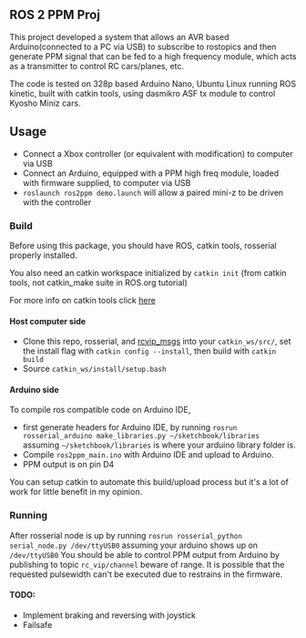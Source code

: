 ## ROS 2 PPM Proj
This project developed a system that allows an AVR based Arduino(connected to a PC via USB) to subscribe to rostopics and then generate PPM signal that can be fed to a high frequency module, which acts as a transmitter to control RC cars/planes, etc.

The code is tested on 328p based Arduino Nano, Ubuntu Linux running ROS kinetic, built with catkin tools, using dasmikro ASF tx module to control Kyosho Miniz cars.

## Usage
* Connect a Xbox controller (or equivalent with modification) to computer via USB
* Connect an Arduino, equipped with a PPM high freq module, loaded with firmware supplied, to computer via USB
* `roslaunch ros2ppm demo.launch` will allow a paired mini-z to be driven with the controller

### Build
Before using this package, you should have ROS, catkin tools, rosserial properly installed. 

You also need an catkin workspace initialized by `catkin init` (from catkin tools, not catkin_make suite in ROS.org tutorial)

For more info on catkin tools click [here](https://catkin-tools.readthedocs.io/en/latest/index.html)

#### Host computer side

* Clone this repo, rosserial, and [rcvip_msgs](https://github.com/Nick-Zhang1996/rcvip_msgs) into your `catkin_ws/src/`, set the install flag with `catkin config --install`, then build with `catkin build`
* Source `catkin_ws/install/setup.bash`

#### Arduino side
To compile ros compatible code on Arduino IDE, 

* first generate headers for Arduino IDE, by running `rosrun rosserial_arduino make_libraries.py ~/sketchbook/libraries` assuming `~/sketchbook/libraries` is where your arduino library folder is.
* Compile `ros2ppm_main.ino` with Arduino IDE and upload to Arduino. 
* PPM output is on pin D4

You can setup catkin to automate this build/upload process but it's a lot of work for little benefit in my opinion.

### Running
After rosserial node is up by running `rosrun rosserial_python serial_node.py /dev/ttyUSB0` assuming your arduino shows up on `/dev/ttyUSB0` You should be able to control PPM output from Arduino by publishing to topic `rc_vip/channel` beware of range. It is possible that the requested pulsewidth can't be executed due to restrains in the firmware. 

#### TODO:
* Implement braking and reversing with joystick
* Failsafe
